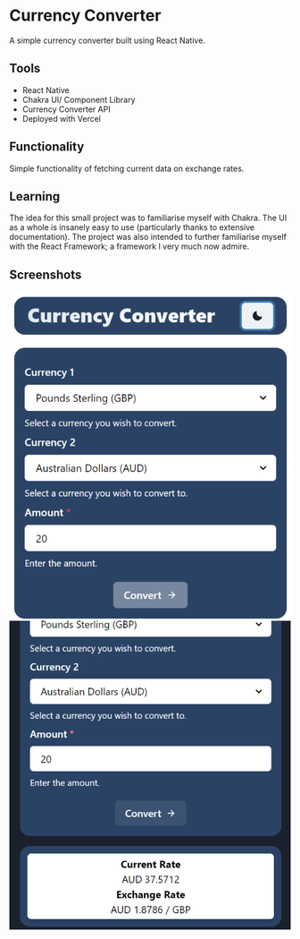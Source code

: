 # Currency Converter

A simple currency converter built using React Native.

## Tools

* React Native
* Chakra UI/ Component Library
* Currency Converter API
* Deployed with Vercel

## Functionality

Simple functionality of fetching current data on exchange rates. 

## Learning

The idea for this small project was to familiarise myself with Chakra. The UI as a whole is
insanely easy to use (particularly thanks to extensive documentation). The project was also
intended to further familiarise myself with the React Framework; a framework I very much now
admire. 

## Screenshots

![alt text](https://github.com/patchinator/currency-converter/blob/master/src/images/image1.png)
![alt text](https://github.com/patchinator/currency-converter/blob/master/src/images/image2.png)
